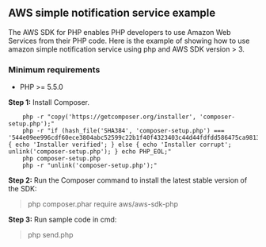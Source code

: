 ## AWS simple notification service example

The AWS SDK for PHP enables PHP developers to use Amazon Web Services from their PHP code. Here is the example of showing how to use amazon simple notification service using php and AWS SDK version > 3.

### Minimum requirements
  * PHP >= 5.5.0

**Step 1:** Install Composer.
```
    php -r "copy('https://getcomposer.org/installer', 'composer-setup.php');"
    php -r "if (hash_file('SHA384', 'composer-setup.php') === '544e09ee996cdf60ece3804abc52599c22b1f40f4323403c44d44fdfdd586475ca9813a858088ffbc1f233e9b180f061') { echo 'Installer verified'; } else { echo 'Installer corrupt'; unlink('composer-setup.php'); } echo PHP_EOL;"
    php composer-setup.php
    php -r "unlink('composer-setup.php');"
```
**Step 2:** Run the Composer command to install the latest stable version of the SDK:
> php composer.phar require aws/aws-sdk-php

**Step 3:** Run sample code in cmd:
> php send.php
